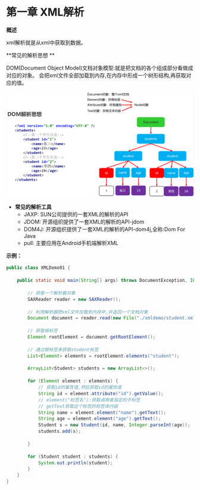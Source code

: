 # 第一章 XML解析

**概述**

xml解析就是从xml中获取到数据。

**常见的解析思想 **

DOM(Document Object Model)文档对象模型:就是把文档的各个组成部分看做成对应的对象。 会把xml文件全部加载到内存,在内存中形成一个树形结构,再获取对应的值。

![dom解析概述](./images/dom解析概述.png)

* **常见的解析工具**
	* JAXP: SUN公司提供的一套XML的解析的API
	* JDOM: 开源组织提供了一套XML的解析的API-jdom
	* DOM4J: 开源组织提供了一套XML的解析的API-dom4j,全称:Dom For Java
	* pull: 主要应用在Android手机端解析XML

**示例：**

```java
public class XMLDemo01 {

    public static void main(String[] args) throws DocumentException, IOException {

        // 获取一个解析器对象
        SAXReader reader = new SAXReader();

        // 利用解析器把xml文件加载到内存中,并返回一个文档对象
        Document document = reader.read(new File("./xmldemo/student.xml"));

        // 获取根标签
        Element rootElement = document.getRootElement();

        // 通过根标签来获取student标签
        List<Element> elements = rootElement.elements("student");

        ArrayList<Student> students = new ArrayList<>();

        for (Element element : elements) {
            // 获取id的属性值,然后获取id的属性值
            String id = element.attribute("id").getValue();
            // element("标签名"):获取调用者指定的子标签
            // getText获取这个标签的标签体内容
            String name = element.element("name").getText();
            String age = element.element("age").getText();
            Student s = new Student(id, name, Integer.parseInt(age));
            students.add(s);

        }

        for (Student student : students) {
            System.out.println(student);
        }
    }
}
```



